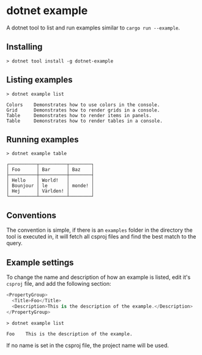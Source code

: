 # dotnet example

A dotnet tool to list and run examples similar to `cargo run --example`.

## Installing

```
> dotnet tool install -g dotnet-example
```

## Listing examples

```
> dotnet example list

Colors    Demonstrates how to use colors in the console.
Grid      Demonstrates how to render grids in a console.
Table     Demonstrates how to render items in panels.
Table     Demonstrates how to render tables in a console.
```

## Running examples

```
> dotnet example table

┌──────────┬──────────┬────────┐
│ Foo      │ Bar      │ Baz    │
├──────────┼──────────┼────────┤
│ Hello    │ World!   │        │
│ Bounjour │ le       │ monde! │
│ Hej      │ Världen! │        │
└──────────┴──────────┴────────┘
```

## Conventions

The convention is simple, if there is an `examples` folder in the directory the
tool is executed in, it will fetch all csproj files and find the best match to
the query.

## Example settings

To change the name and description of how an example is listed, edit it's `csproj` file, and add the following section:

```csharp
<PropertyGroup>
  <Title>Foo</Title>
  <Description>This is the description of the example.</Description>
</PropertyGroup>
```

```
> dotnet example list

Foo    This is the description of the example.
```

If no name is set in the csproj file, the project name will be used.